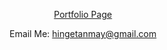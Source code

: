 <p align="center"><a href="https://tanmayhinge.github.io/">Portfolio Page</a></p>

  <p align="center">Email Me: <a href="mailto:hingetanmay@gmail.com">hingetanmay@gmail.com</a></p>
 
